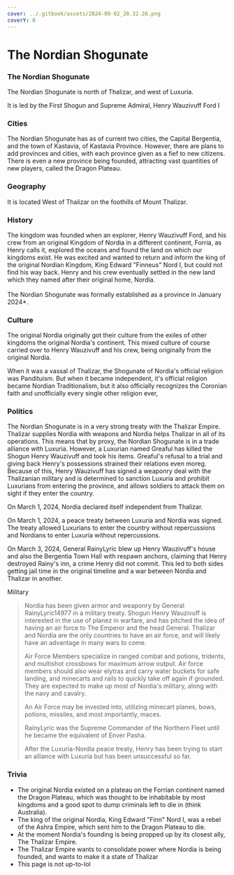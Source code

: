 ```yaml
---
cover: ../.gitbook/assets/2024-09-02_20.32.26.png
coverY: 0
---
```


# The Nordian Shogunate

### The Nordian Shogunate

The Nordian Shogunate is north of Thalizar, and west of Luxuria.

It is led by the First Shogun and Supreme Admiral, Henry Wauzivuff Ford I

### Cities

The Nordian Shogunate has as of current two cities, the Capital Bergentia, and the town of Kastavia, of Kastavia Province. However, there are plans to add provinces and cities, with each province given as a fief to new citizens. There is even a new province being founded, attracting vast quantities of new players, called the Dragon Plateau.

### Geography

It is located West of Thalizar on the foothills of Mount Thalizar.

### History

The kingdom was founded when an explorer, Henry Wauzivuff Ford, and his crew from an original Kingdom of Nordia in a different continent, Forria, as Henry calls it, explored the oceans and found the land on which our kingdoms exist. He was excited and wanted to return and inform the king of the original Nordian Kingdom, King Edward "Finneus" Nord I, but could not find his way back. Henry and his crew eventually settled in the new land which they named after their original home, Nordia.\
\
The Nordian Shogunate was formally established as a province in January 2024\*.&#x20;

### Culture

The original Nordia originally got their culture from the exiles of other kingdoms the original Nordia's continent. This mixed culture of course carried over to Henry Wauzivuff and his crew, being originally from the original Nordia.

When it was a vassal of Thalizar, the Shogunate of Nordia's official religion was Pandituism. But when it became independent, it's official religion became Nordian Traditionalism, but it also officially recognizes the Coronian faith and unofficially every single other religion ever,

### Politics

The Nordian Shogunate is in a very strong treaty with the Thalizar Empire. Thalizar supplies Nordia with weapons and Nordia helps Thalizar in all of its operations. This means that by proxy, the Nordian Shogunate is in a trade alliance with Luxuria. However, a Luxurian named Greaful has killed the Shogun Henry Wauzivuff and took his items. Greaful's refusal to a trial and giving back Henry's possessions strained their relations even moreg. Because of this, Henry Wauzivuff has signed a weaponry deal with the Thalizanian military and is determined to sanction Luxuria and prohibit Luxurians from entering the province, and allows soldiers to attack them on sight if they enter the country.

On March 1, 2024, Nordia declared itself independent from Thalizar.

On March 1, 2024, a peace treaty between Luxuria and Nordia was signed. The treaty allowed Luxurians to enter the country without repercussions and Nordians to enter Luxuria without repercussions.

On March 3, 2024, General RainyLyric blew up Henry Wauzivuff's house and also the Bergentia Town Hall with respawn anchors, claiming that Henry destroyed Rainy's inn, a crime Henry did not commit. This led to both sides getting jail time in the original timeline and a war between Nordia and Thalizar in another.

Military

> Nordia has been given armor and weaponry by General RainyLyric14977 in a military treaty. Shogun Henry Wauzivuff is interested in the use of planez in warfare, and has pitched the idea of having an air force to The Emperor and the head General. Thalizar and Nordia are the only countries to have an air force, and will likely have an advantage in many wars to come.
>
> Air Force Members specialize in ranged combat and potions, tridents, and multishot crossbows for maximum arrow output. Air force members should also wear elytras and carry water buckets for safe landing, and minecarts and rails to quickly take off again if grounded. They are expected to make up most of Nordia's military, along with the navy and cavalry.
>
> An Air Force may be invested into, utilizing minecart planes, bows, potions, missiles, and most importantly, maces.
>
> RainyLyric was the Supreme Commander of the Northern Fleet until he became the equivalent of Enver Pasha.
>
> After the Luxuria-Nordia peace treaty, Henry has been trying to start an alliance with Luxuria but has been unsuccessful so far.

### Trivia

* The original Nordia existed on a plateau on the Forrian continent named the Dragon Plateau, which was thought to be inhabitable by most kingdoms and a good spot to dump criminals left to die in (think Australia).
* The king of the original Nordia, King Edward "Finn" Nord I, was a rebel of the Ashra Empire, which sent him to the Dragon Plateau to die.
* At the moment Nordia's founding is being propped up by its closest ally, The Thalizar Empire.
* The Thalizar Empire wants to consolidate power where Nordia is being founded, and wants to make it a state of Thalizar
* This page is not up-to-lol
